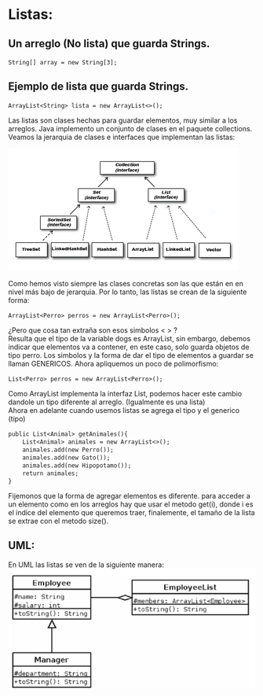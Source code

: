 # Listas:

## Un arreglo (No lista) que guarda Strings.

```
String[] array = new String[3];
```
## Ejemplo de lista que guarda Strings.
```
ArrayList<String> lista = new ArrayList<>();
```

Las listas son clases hechas para guardar elementos, muy similar a los arreglos. Java implemento un conjunto de clases en el paquete collections. Veamos la jerarquia de clases e interfaces que implementan las listas:

![uml](./umlLists.PNG)

Como hemos visto siempre las clases concretas son las que están en en nivel más bajo de jerarquia. Por lo tanto, las listas se crean de la siguiente forma:

```
ArrayList<Perro> perros = new ArrayList<Perro>();
```

¿Pero que cosa tan extraña son esos simbolos < > ? </br>
Resulta que el tipo de la variable dogs es ArrayList, sin embargo, debemos indicar que elementos va a contener, en este caso, solo guarda objetos de tipo perro. Los simbolos y la forma de dar el tipo de elementos a guardar se llaman GENERICOS.
Ahora apliquemos un poco de polimorfismo:
```
List<Perro> perros = new ArrayList<Perro>();
```
Como ArrayList implementa la interfaz List, podemos hacer este cambio dandole un tipo diferente al arreglo. (Igualmente es una lista)
</br>
Ahora en adelante cuando usemos listas se agrega el tipo y el generico (tipo<generico>)

```
public List<Animal> getAnimales(){
    List<Animal> animales = new ArrayList<>();
    animales.add(new Perro());
    animales.add(new Gato());
    animales.add(new Hipopotamo());
    return animales;
}
```
Fijemonos que la forma de agregar elementos es diferente. para acceder a un elemento como en los arreglos hay que usar el metodo get(i), donde i es el indice del elemento que queremos traer, finalemente, el tamaño de la lista se extrae con el metodo size().

## UML:
En UML las listas se ven de la siguiente manera:
![uml2](./uml.png)

